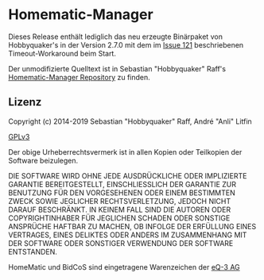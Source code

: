 # Homematic-Manager
Dieses Release enthält lediglich das neu erzeugte Binärpaket von Hobbyquaker's in der Version 2.7.0 mit dem im [Issue 121](https://github.com/hobbyquaker/homematic-manager/issues/121#issuecomment-749725958) beschriebenen Timeout-Workaround beim Start.

Der unmodifizierte Quelltext ist in Sebastian "Hobbyquaker" Raff's [Homematic-Manager Repository](https://github.com/hobbyquaker/homematic-manager) zu finden.

## Lizenz

Copyright (c) 2014-2019 Sebastian "Hobbyquaker" Raff, André "Anli" Litfin

[GPLv3](https://www.gnu.org/licenses/gpl-3.0.html)


Der obige Urheberrechtsvermerk ist in allen Kopien oder Teilkopien der Software beizulegen.

DIE SOFTWARE WIRD OHNE JEDE AUSDRÜCKLICHE ODER IMPLIZIERTE GARANTIE BEREITGESTELLT, EINSCHLIESSLICH DER GARANTIE ZUR BENUTZUNG FÜR DEN VORGESEHENEN ODER EINEM BESTIMMTEN ZWECK SOWIE JEGLICHER RECHTSVERLETZUNG, JEDOCH NICHT DARAUF BESCHRÄNKT. IN KEINEM FALL SIND DIE AUTOREN ODER COPYRIGHTINHABER FÜR JEGLICHEN SCHADEN ODER SONSTIGE ANSPRÜCHE HAFTBAR ZU MACHEN, OB INFOLGE DER ERFÜLLUNG EINES VERTRAGES, EINES DELIKTES ODER ANDERS IM ZUSAMMENHANG MIT DER SOFTWARE ODER SONSTIGER VERWENDUNG DER SOFTWARE ENTSTANDEN.

HomeMatic und BidCoS sind eingetragene Warenzeichen der [eQ-3 AG](http://eq-3.de)
